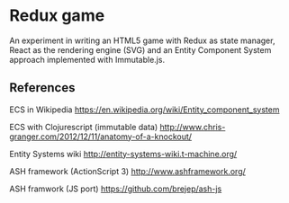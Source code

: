 # Redux game
An experiment in writing an HTML5 game with Redux as state manager, React as the rendering engine (SVG) and an Entity Component System approach implemented with Immutable.js.

## References
ECS in Wikipedia
https://en.wikipedia.org/wiki/Entity_component_system

ECS with Clojurescript (immutable data)
http://www.chris-granger.com/2012/12/11/anatomy-of-a-knockout/

Entity Systems wiki
http://entity-systems-wiki.t-machine.org/

ASH framework (ActionScript 3)
http://www.ashframework.org/

ASH framwork (JS port)
https://github.com/brejep/ash-js



